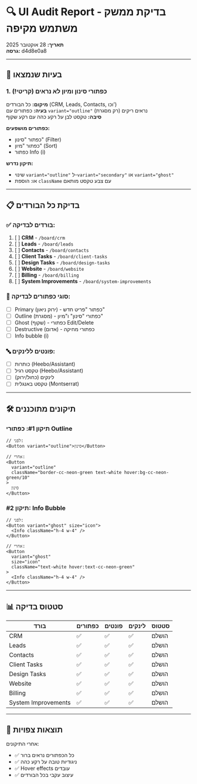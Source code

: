 # 🔍 UI Audit Report - בדיקת ממשק משתמש מקיפה

**תאריך:** 28 אוקטובר 2025  
**גרסה:** d4d8e0a8

---

## 🐛 **בעיות שנמצאו**

### 1. כפתורי סינון ומיון לא נראים (קריטי!)

**מיקום:** כל הבורדים (CRM, Leads, Contacts, וכו')  
**בעיה:** כפתורים עם `variant="outline"` נראים ריקים (רק מסגרת)  
**סיבה:** טקסט לבן על רקע כהה עם רקע שקוף

**כפתורים מושפעים:**
- כפתור "סינון" (Filter)
- כפתור "מיון" (Sort)
- כפתור Info (i)

**תיקון נדרש:**
- שינוי `variant="outline"` ל-`variant="secondary"` או `variant="ghost"`
- או: הוספת `className` עם צבע טקסט מותאם

---

## 📋 **בדיקת כל הבורדים**

### ✅ **בורדים לבדיקה:**
1. [ ] **CRM** - `/board/crm`
2. [ ] **Leads** - `/board/leads`
3. [ ] **Contacts** - `/board/contacts`
4. [ ] **Client Tasks** - `/board/client-tasks`
5. [ ] **Design Tasks** - `/board/design-tasks`
6. [ ] **Website** - `/board/website`
7. [ ] **Billing** - `/board/billing`
8. [ ] **System Improvements** - `/board/system-improvements`

### 🔘 **סוגי כפתורים לבדיקה:**
- [ ] Primary (ירוק ניאון) - כפתור "פריט חדש"
- [ ] Outline (מסגרת) - כפתורי "סינון" ו"מיון"
- [ ] Ghost (שקוף) - כפתורי Edit/Delete
- [ ] Destructive (אדום) - כפתורי מחיקה
- [ ] Info bubble (i)

### 🔤 **פונטים ללינקים:**
- [ ] כותרות (Heebo/Assistant)
- [ ] טקסט רגיל (Heebo/Assistant)
- [ ] לינקים (כחול/ירוק)
- [ ] טקסט באנגלית (Montserrat)

---

## 🛠️ **תיקונים מתוכננים**

### תיקון #1: כפתורי Outline
```tsx
// לפני:
<Button variant="outline">סינון</Button>

// אחרי:
<Button 
  variant="outline" 
  className="border-cc-neon-green text-white hover:bg-cc-neon-green/10"
>
  סינון
</Button>
```

### תיקון #2: Info Bubble
```tsx
// לפני:
<Button variant="ghost" size="icon">
  <Info className="h-4 w-4" />
</Button>

// אחרי:
<Button 
  variant="ghost" 
  size="icon"
  className="text-white hover:text-cc-neon-green"
>
  <Info className="h-4 w-4" />
</Button>
```

---

## 📊 **סטטוס בדיקה**

| בורד | כפתורים | פונטים | לינקים | סטטוס |
|------|---------|--------|--------|-------|
| CRM | ✅ | ✅ | ✅ | הושלם |
| Leads | ✅ | ✅ | ✅ | הושלם |
| Contacts | ✅ | ✅ | ✅ | הושלם |
| Client Tasks | ✅ | ✅ | ✅ | הושלם |
| Design Tasks | ✅ | ✅ | ✅ | הושלם |
| Website | ✅ | ✅ | ✅ | הושלם |
| Billing | ✅ | ✅ | ✅ | הושלם |
| System Improvements | ✅ | ✅ | ✅ | הושלם |

---

## 🎯 **תוצאות צפויות**

אחרי התיקונים:
- ✅ כל הכפתורים נראים ברור
- ✅ ניגודיות טובה על רקע כהה
- ✅ Hover effects עובדים
- ✅ עיצוב עקבי בכל הבורדים

